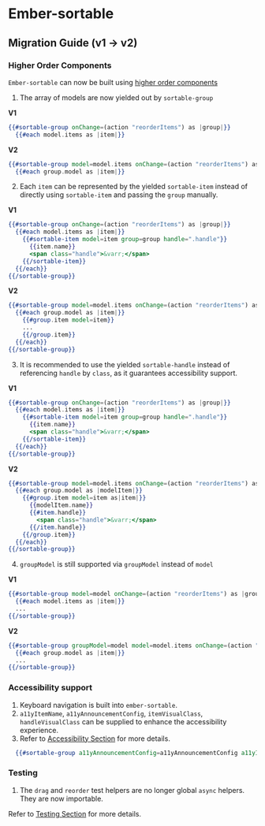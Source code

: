 # Ember-sortable

## Migration Guide (v1 -> v2)

### Higher Order Components
`Ember-sortable` can now be built using [higher order components](https://v4.chriskrycho.com/2018/higher-order-components-in-emberjs.html)

1. The array of models are now yielded out by `sortable-group`

**V1**
```hbs
{{#sortable-group onChange=(action "reorderItems") as |group|}}
  {{#each model.items as |item|}}
```
**V2**
```hbs
{{#sortable-group model=model.items onChange=(action "reorderItems") as |group|}}
  {{#each group.model as |item|}}
```

2. Each `item` can be represented by the yielded `sortable-item` instead of directly using `sortable-item` and passing the `group` manually.

**V1**
```hbs
{{#sortable-group onChange=(action "reorderItems") as |group|}}
  {{#each model.items as |item|}}
    {{#sortable-item model=item group=group handle=".handle"}}
      {{item.name}}
      <span class="handle">&varr;</span>
    {{/sortable-item}}
  {{/each}}
{{/sortable-group}}
```

**V2**
```hbs
{{#sortable-group model=model.items onChange=(action "reorderItems") as |group|}}
  {{#each group.model as |item|}}
    {{#group.item model=item}}
    ...
    {{/group.item}}
  {{/each}}
{{/sortable-group}}
```

3. It is recommended to use the yielded `sortable-handle` instead of referencing `handle` by `class`, as it guarantees accessibility support.

**V1**
```hbs
{{#sortable-group onChange=(action "reorderItems") as |group|}}
  {{#each model.items as |item|}}
    {{#sortable-item model=item group=group handle=".handle"}}
      {{item.name}}
      <span class="handle">&varr;</span>
    {{/sortable-item}}
  {{/each}}
{{/sortable-group}}
```

**V2**
```hbs
{{#sortable-group model=model.items onChange=(action "reorderItems") as |group|}}
  {{#each group.model as |modelItem|}}
    {{#group.item model=item as|item|}}
      {{modelItem.name}}
      {{#item.handle}}
        <span class="handle">&varr;</span>
      {{/item.handle}}
    {{/group.item}}
  {{/each}}
{{/sortable-group}}
```

4. `groupModel` is still supported via `groupModel` instead of `model`

**V1**
```hbs
{{#sortable-group model=model onChange=(action "reorderItems") as |group|}}
  {{#each model.items as |item|}}
  ...
{{/sortable-group}}
```

**V2**
```hbs
{{#sortable-group groupModel=model model=model.items onChange=(action "reorderItems") as |group|}}
  {{#each group.model as |item|}}
  ...
{{/sortable-group}}
```

### Accessibility support
1. Keyboard navigation is built into `ember-sortable`.
2. `a11yItemName`, `a11yAnnouncementConfig`, `itemVisualClass`, `handleVisualClass` can be supplied to enhance the accessibility experience.
3. Refer to [Accessibility Section](/README.md#Accessibility) for more details.

```hbs
  {{#sortable-group a11yAnnouncementConfig=a11yAnnouncementConfig a11yItemName="spanish number" itemVisualClass=itemVisualClass handleVisualClass=handleVisualClass onChange=(action "update") model=model.items as |group|}}
```

### Testing
1. The `drag` and `reorder` test helpers are no longer global `async` helpers. They are now importable.

Refer to [Testing Section](/README.md#Testing) for more details.
